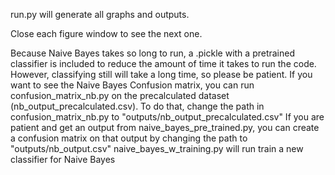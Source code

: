 run.py will generate all graphs and outputs.

Close each figure window to see the next one.

Because Naive Bayes takes so long to run, a .pickle with a pretrained classifier is included to reduce the amount of time it takes to run the code. However, classifying still will take a long time, so please be patient. If you want to see the Naive Bayes Confusion matrix, you can run confusion_matrix_nb.py on the precalculated dataset (nb_output_precalculated.csv). To do that, change the path in confusion_matrix_nb.py to "outputs/nb_output_precalculated.csv"
If you are patient and get an output from naive_bayes_pre_trained.py, you can create a confusion matrix on that output by changing the path to "outputs/nb_output.csv"
naive_bayes_w_training.py will run train a new classifier for Naive Bayes
